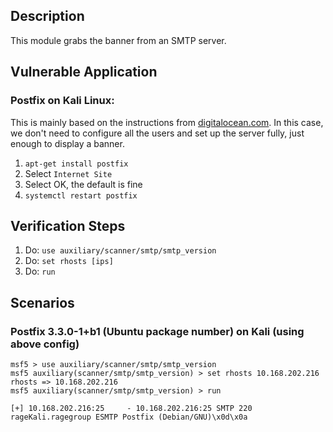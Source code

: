 ## Description

This module grabs the banner from an SMTP server.

## Vulnerable Application

### Postfix on Kali Linux:

This is mainly based on the instructions from [digitalocean.com](https://www.digitalocean.com/community/tutorials/how-to-install-and-configure-postfix-on-ubuntu-16-04).
In this case, we don't need to configure all the users and set up the server fully, just enough to display a banner.


1. ```apt-get install postfix```
  1. Select `Internet Site`
  2. Select OK, the default is fine
2. ```systemctl restart postfix```

## Verification Steps

  1. Do: `use auxiliary/scanner/smtp/smtp_version`
  2. Do: `set rhosts [ips]`
  3. Do: `run`

## Scenarios

### Postfix 3.3.0-1+b1 (Ubuntu package number) on Kali (using above config)

  ```
  msf5 > use auxiliary/scanner/smtp/smtp_version 
  msf5 auxiliary(scanner/smtp/smtp_version) > set rhosts 10.168.202.216
  rhosts => 10.168.202.216
  msf5 auxiliary(scanner/smtp/smtp_version) > run
  
  [+] 10.168.202.216:25     - 10.168.202.216:25 SMTP 220 rageKali.ragegroup ESMTP Postfix (Debian/GNU)\x0d\x0a
  ```
